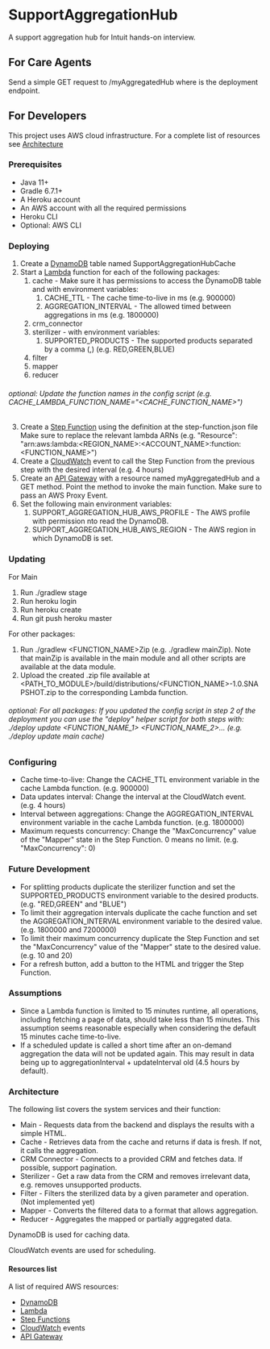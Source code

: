 # SupportAggregationHub
A support aggregation hub for Intuit hands-on interview.

## For Care Agents
Send a simple GET request to <URL>/myAggregatedHub where <URL> is the deployment endpoint.

## For Developers

This project uses AWS cloud infrastructure. For a complete list of resources see [Architecture](#resources-list) 

### Prerequisites
* Java 11+
* Gradle 6.7.1+
* A Heroku account
* An AWS account with all the required permissions
* Heroku CLI
* Optional: AWS CLI

### Deploying
1. Create a [DynamoDB](https://console.aws.amazon.com/dynamodb) table named SupportAggregationHubCache
2. Start a [Lambda](https://console.aws.amazon.com/lambda) function for each of the following packages:
    1. cache - Make sure it has permissions to access the DynamoDB table and with environment variables:
       1. CACHE_TTL - The cache time-to-live in ms (e.g. 900000)
       2. AGGREGATION_INTERVAL - The allowed timed between aggregations in ms (e.g. 1800000)
    2. crm_connector
    3. sterilizer - with environment variables:
       1. SUPPORTED_PRODUCTS - The supported products separated by a comma (,) (e.g. RED,GREEN,BLUE)
    4. filter
    5. mapper
    6. reducer
###### optional: Update the function names in the config script (e.g. CACHE_LAMBDA_FUNCTION_NAME="<CACHE_FUNCTION_NAME>")
3. Create a [Step Function](https://console.aws.amazon.com/states) using the definition at the step-function.json file
   Make sure to replace the relevant lambda ARNs (e.g. "Resource": "arn:aws:lambda:<REGION_NAME>:<ACCOUNT_NAME>:function:<FUNCTION_NAME>")
4. Create a [CloudWatch](https://console.aws.amazon.com/cloudwatch) event to call the Step Function from the previous step with the desired interval (e.g. 4 hours)
5. Create an [API Gateway](https://console.aws.amazon.com/apigateway) with a resource named myAggregatedHub and a GET method. Point the method to invoke the main function. Make sure to pass an AWS Proxy Event.
6. Set the following main environment variables:
    1. SUPPORT_AGGREGATION_HUB_AWS_PROFILE - The AWS profile with permission nto read the DynamoDB.
    2. SUPPORT_AGGREGATION_HUB_AWS_REGION - The AWS region in which DynamoDB is set.

### Updating
For Main
1. Run ./gradlew stage
2. Run heroku login
3. Run heroku create
4. Run git push heroku master

For other packages:
1. Run ./gradlew <FUNCTION_NAME>Zip (e.g. ./gradlew mainZip). Note that mainZip is available in the main module and all other scripts are available at the data module.
2. Upload the created .zip file available at <PATH_TO_MODULE>/build/distributions/<FUNCTION_NAME>-1.0.SNAPSHOT.zip to the corresponding Lambda function.

###### optional: For all packages: If you updated the config script in step 2 of the deployment you can use the "deploy" helper script for both steps with: ./deploy update <FUNCTION_NAME_1> <FUNCTION_NAME_2>... (e.g. ./deploy update main cache)

### Configuring
* Cache time-to-live: Change the CACHE_TTL environment variable in the cache Lambda function. (e.g. 900000)
* Data updates interval: Change the interval at the CloudWatch event. (e.g. 4 hours)
* Interval between aggregations: Change the AGGREGATION_INTERVAL environment variable in the cache Lambda function. (e.g. 1800000)
* Maximum requests concurrency: Change the "MaxConcurrency" value of the "Mapper" state in the Step Function. 0 means no limit. (e.g. "MaxConcurrency": 0)

### Future Development
* For splitting products duplicate the sterilizer function and set the SUPPORTED_PRODUCTS environment variable to the desired products. (e.g. "RED,GREEN" and "BLUE") 
* To limit their aggregation intervals duplicate the cache function and set the AGGREGATION_INTERVAL environment variable to the desired value. (e.g. 1800000 and 7200000)
* To limit their maximum concurrency duplicate the Step Function and set the "MaxConcurrency" value of the "Mapper" state to the desired value. (e.g. 10 and 20)
* For a refresh button, add a button to the HTML and trigger the Step Function.

### Assumptions
* Since a Lambda function is limited to 15 minutes runtime, all operations, including fetching a page of data, should take less than 15 minutes. This assumption seems reasonable especially when considering the default 15 minutes cache time-to-live.
* If a scheduled update is called a short time after an on-demand aggregation the data will not be updated again. This may result in data being up to aggregationInterval + updateInterval old (4.5 hours by default).

### Architecture
The following list covers the system services and their function:
* Main - Requests data from the backend and displays the results with a simple HTML.
* Cache - Retrieves data from the cache and returns if data is fresh. If not, it calls the aggregation.
* CRM Connector - Connects to a provided CRM and fetches data. If possible, support pagination.
* Sterilizer - Get a raw data from the CRM and removes irrelevant data, e.g. removes unsupported products.
* Filter - Filters the sterilized data by a given parameter and operation. (Not implemented yet)
* Mapper - Converts the filtered data to a format that allows aggregation.
* Reducer - Aggregates the mapped or partially aggregated data.

DynamoDB is used for caching data. 

CloudWatch events are used for scheduling.

#### Resources list
A list of required AWS resources:
* [DynamoDB](https://console.aws.amazon.com/dynamodb)
* [Lambda](https://console.aws.amazon.com/lambda)
* [Step Functions](https://console.aws.amazon.com/states)
* [CloudWatch](https://console.aws.amazon.com/cloudwatch) events
* [API Gateway](https://console.aws.amazon.com/apigateway)
